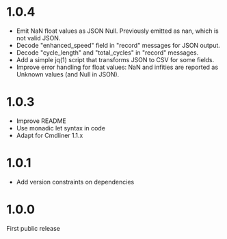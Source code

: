 
# 1.0.4

* Emit NaN float values as JSON Null. Previously emitted as nan, which
  is not valid JSON.
* Decode "enhanced_speed" field in "record" messages for JSON output.
* Decode "cycle_length" and "total_cycles" in "record" messages.
* Add a simple jq(1) script that transforms JSON to CSV for some fields.
* Improve error handling for float values: NaN and infities are reported
  as Unknown values (and Null in JSON).

# 1.0.3

* Improve README
* Use monadic let syntax in code
* Adapt for Cmdliner 1.1.x

# 1.0.1

* Add version constraints on dependencies

# 1.0.0

First public release
